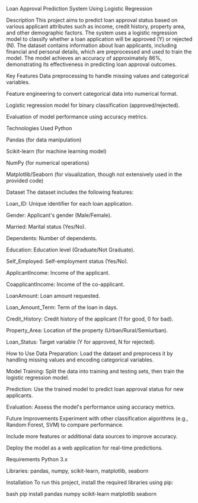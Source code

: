 Loan Approval Prediction System Using Logistic Regression

Description
This project aims to predict loan approval status based on various applicant attributes such as income, credit history, property area, and other demographic factors. The system uses a logistic regression model to classify whether a loan application will be approved (Y) or rejected (N). The dataset contains information about loan applicants, including financial and personal details, which are preprocessed and used to train the model. The model achieves an accuracy of approximately 86%, demonstrating its effectiveness in predicting loan approval outcomes.

Key Features
Data preprocessing to handle missing values and categorical variables.

Feature engineering to convert categorical data into numerical format.

Logistic regression model for binary classification (approved/rejected).

Evaluation of model performance using accuracy metrics.

Technologies Used
Python

Pandas (for data manipulation)

Scikit-learn (for machine learning model)

NumPy (for numerical operations)

Matplotlib/Seaborn (for visualization, though not extensively used in the provided code)

Dataset
The dataset includes the following features:

Loan_ID: Unique identifier for each loan application.

Gender: Applicant's gender (Male/Female).

Married: Marital status (Yes/No).

Dependents: Number of dependents.

Education: Education level (Graduate/Not Graduate).

Self_Employed: Self-employment status (Yes/No).

ApplicantIncome: Income of the applicant.

CoapplicantIncome: Income of the co-applicant.

LoanAmount: Loan amount requested.

Loan_Amount_Term: Term of the loan in days.

Credit_History: Credit history of the applicant (1 for good, 0 for bad).

Property_Area: Location of the property (Urban/Rural/Semiurban).

Loan_Status: Target variable (Y for approved, N for rejected).

How to Use
Data Preparation: Load the dataset and preprocess it by handling missing values and encoding categorical variables.

Model Training: Split the data into training and testing sets, then train the logistic regression model.

Prediction: Use the trained model to predict loan approval status for new applicants.

Evaluation: Assess the model's performance using accuracy metrics.

Future Improvements
Experiment with other classification algorithms (e.g., Random Forest, SVM) to compare performance.

Include more features or additional data sources to improve accuracy.

Deploy the model as a web application for real-time predictions.

Requirements
Python 3.x

Libraries: pandas, numpy, scikit-learn, matplotlib, seaborn

Installation
To run this project, install the required libraries using pip:

bash
pip install pandas numpy scikit-learn matplotlib seaborn
